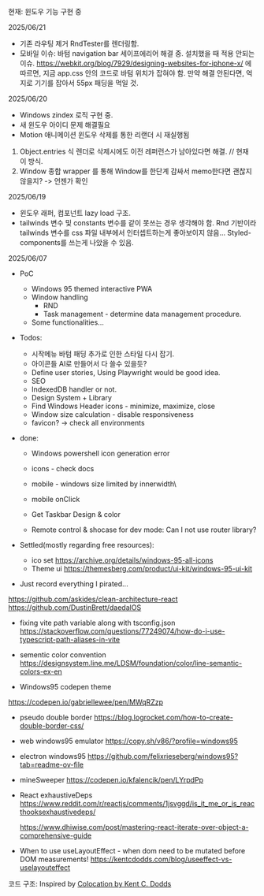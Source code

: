 현재: 윈도우 기능 구현 중

2025/06/21

- 기존 라우팅 제거 RndTester를 렌더링함.
- 모바일 이슈: 바텀 navigation bar 세이프에리어 해결 중. 설치했을 때 적용 안되는 이슈.
  https://webkit.org/blog/7929/designing-websites-for-iphone-x/
  에 따르면, 지금 app.css 안의 코드로 바텀 위치가 잡혀야 함. 만약 해결 안된다면, 억지로 기기를 잡아서 55px 패딩을 먹일 것.

2025/06/20

- Windows zindex 로직 구현 중.
- 새 윈도우 아이디 문제 해결필요
- Motion 애니메이션 윈도우 삭제를 통한 리랜더 시 재실행됨

1.  Object.entries 식 렌더로 삭제시에도 이전 레퍼런스가 남아있다면 해결. // 현재 이 방식.
2.  Window 종합 wrapper 를 통해 Window를 한단계 감싸서 memo한다면 괜찮지 않을지? -> 언젠가 확인

2025/06/19

- 윈도우 래퍼, 컴포넌트 lazy load 구조.
- tailwinds 변수 및 constants 변수를 같이 못쓰는 경우 생각해야 함. Rnd 기반이라 tailwinds 변수를 css 파일 내부에서 인터셉트하는게 좋아보이지 않음... Styled-components를 쓰는게 나았을 수 있음.

2025/06/07

- PoC

  - Windows 95 themed interactive PWA
  - Window handling
    - RND
    - Task management - determine data management procedure.
  - Some functionalities...

- Todos:

  - 시작메뉴 바텀 패딩 추가로 인한 스타일 다시 잡기.
  - 아이콘들 AI로 만들어서 다 쓸수 있을듯?
  - Define user stories, Using Playwright would be good idea.
  - SEO
  - IndexedDB handler or not.
  - Design System + Library
  - Find Windows Header icons - minimize, maximize, close
  - Window size calculation - disable responsiveness
  - favicon? -> check all environments

- done:

  - Windows powershell icon generation error
  - icons - check docs
  - mobile - windows size limited by innerwidth\
  - mobile onClick

  - Get Taskbar Design & color
  - Remote control & shocase for dev mode: Can I not use router library?

- Settled(mostly regarding free resources):

  - ico set https://archive.org/details/windows-95-all-icons
  - Theme ui
    https://themesberg.com/product/ui-kit/windows-95-ui-kit

- Just record everything I pirated...

https://github.com/askides/clean-architecture-react
https://github.com/DustinBrett/daedalOS

- fixing vite path variable along with tsconfig.json
  https://stackoverflow.com/questions/77249074/how-do-i-use-typescript-path-aliases-in-vite

- sementic color convention
  https://designsystem.line.me/LDSM/foundation/color/line-semantic-colors-ex-en

- Windows95 codepen theme

https://codepen.io/gabriellewee/pen/MWqRZzp

- pseudo double border
  https://blog.logrocket.com/how-to-create-double-border-css/

- web windows95 emulator
  https://copy.sh/v86/?profile=windows95

- electron windows95
  https://github.com/felixrieseberg/windows95?tab=readme-ov-file

- mineSweeper
  https://codepen.io/kfalencik/pen/LYrpdPp

- React exhaustiveDeps
  https://www.reddit.com/r/reactjs/comments/1jsvggd/is_it_me_or_is_reacthooksexhaustivedeps/

  https://www.dhiwise.com/post/mastering-react-iterate-over-object-a-comprehensive-guide

- When to use useLayoutEffect - when dom need to be mutated before DOM measurements!
  https://kentcdodds.com/blog/useeffect-vs-uselayouteffect

코드 구조:
Inspired by [Colocation by Kent C. Dodds](https://kentcdodds.com/blog/colocation)
